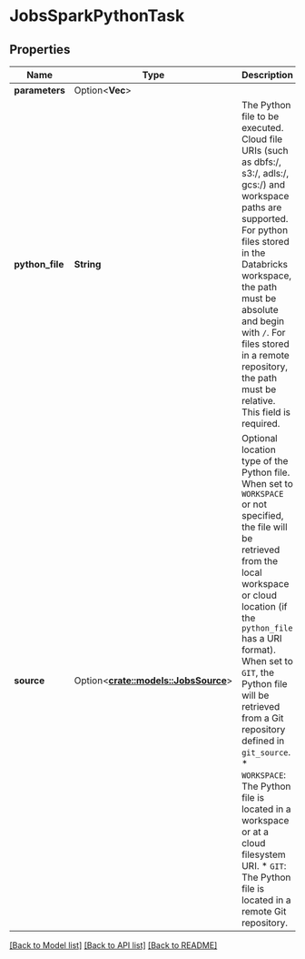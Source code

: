 # JobsSparkPythonTask

## Properties

Name | Type | Description | Notes
------------ | ------------- | ------------- | -------------
**parameters** | Option<**Vec<String>**> |  | [optional]
**python_file** | **String** | The Python file to be executed. Cloud file URIs (such as dbfs:/, s3:/, adls:/, gcs:/) and workspace paths are supported. For python files stored in the Databricks workspace, the path must be absolute and begin with `/`. For files stored in a remote repository, the path must be relative. This field is required. | 
**source** | Option<[**crate::models::JobsSource**](JobsSource.md)> | Optional location type of the Python file. When set to `WORKSPACE` or not specified, the file will be retrieved from the local <Databricks> workspace or cloud location (if the `python_file` has a URI format). When set to `GIT`, the Python file will be retrieved from a Git repository defined in `git_source`.  * `WORKSPACE`: The Python file is located in a <Databricks> workspace or at a cloud filesystem URI. * `GIT`: The Python file is located in a remote Git repository.  | [optional]

[[Back to Model list]](../README.md#documentation-for-models) [[Back to API list]](../README.md#documentation-for-api-endpoints) [[Back to README]](../README.md)


